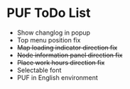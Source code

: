 # PUF ToDo List #
* Show changlog in popup
* Top menu position fix
* ~~Map loading indicator direction fix~~
* ~~Node information panel direction fix~~
* ~~Place work hours direction fix~~
* Selectable font
* PUF in English environment